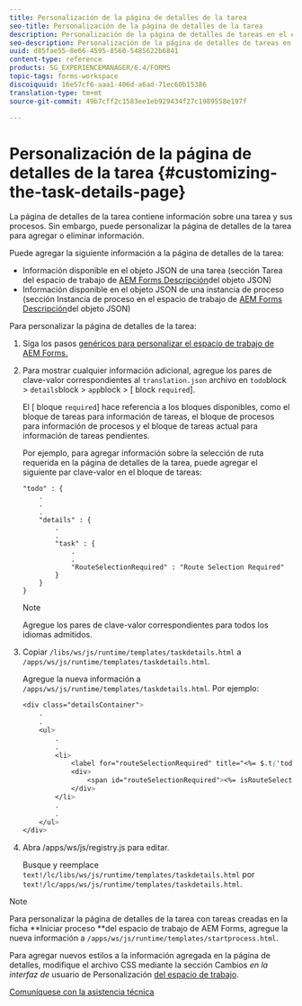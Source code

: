 ```yaml
---
title: Personalización de la página de detalles de la tarea
seo-title: Personalización de la página de detalles de la tarea
description: Personalización de la página de detalles de tareas en el espacio de trabajo de AEM Forms para modificar la información predeterminada que se muestra sobre una tarea.
seo-description: Personalización de la página de detalles de tareas en el espacio de trabajo de AEM Forms para modificar la información predeterminada que se muestra sobre una tarea.
uuid: d85fae55-8e66-4595-8560-5485622b6841
content-type: reference
products: SG_EXPERIENCEMANAGER/6.4/FORMS
topic-tags: forms-workspace
discoiquuid: 16e57cf6-aaa1-406d-a6ad-71ec60b15386
translation-type: tm+mt
source-git-commit: 49b7cff2c1583ee1eb929434f27c1989558e197f

---
```



# Personalización de la página de detalles de la tarea {#customizing-the-task-details-page}

La página de detalles de la tarea contiene información sobre una tarea y sus procesos. Sin embargo, puede personalizar la página de detalles de la tarea para agregar o eliminar información.

Puede agregar la siguiente información a la página de detalles de la tarea:

* Información disponible en el objeto JSON de una tarea (sección Tarea del espacio de trabajo de [AEM Forms Descripción](/help/forms/using/html-workspace-json-object-description.md)del objeto JSON)
* Información disponible en el objeto JSON de una instancia de proceso (sección Instancia de proceso en el espacio de trabajo de [AEM Forms Descripción](/help/forms/using/html-workspace-json-object-description.md)del objeto JSON)

Para personalizar la página de detalles de la tarea:

1. Siga los pasos [genéricos para personalizar el espacio de trabajo de AEM Forms.](/help/forms/using/generic-steps-html-workspace-customization.md)
1. Para mostrar cualquier información adicional, agregue los pares de clave-valor correspondientes al `translation.json` archivo en `todo`block > `details`block > `app`block > [ block `required`].

   El [ bloque `required`] hace referencia a los bloques disponibles, como el bloque de tareas para información de tareas, el bloque de procesos para información de procesos y el bloque de tareas actual para información de tareas pendientes.

   Por ejemplo, para agregar información sobre la selección de ruta requerida en la página de detalles de la tarea, puede agregar el siguiente par clave-valor en el bloque de tareas:

   ```
   "todo" : {
       .
       .
       .
       "details" : {
           .
           .
           "task" : {
               .
               .
               "RouteSelectionRequired" : "Route Selection Required"
           }
       }
   }
   ```

   >[!NOTE]
   >
   >Agregue los pares de clave-valor correspondientes para todos los idiomas admitidos.

1. Copiar `/libs/ws/js/runtime/templates/taskdetails.html` a `/apps/ws/js/runtime/templates/taskdetails.html`.

   Agregue la nueva información a `/apps/ws/js/runtime/templates/taskdetails.html`. Por ejemplo:

   ```css
   <div class="detailsContainer">
       .
       .
       <ul>
           .
           .
           <li>
               <label for="routeSelectionRequired" title="<%= $.t('todo.details.task.RouteSelectionRequired')%>"><%= $.t('todo.details.task.RouteSelectionRequired')%></label>
               <div>
                   <span id="routeSelectionRequired"><%= isRouteSelectionRequired != null ? isRouteSelectionRequired : ''%></span>
               </div>
           </li>
           .
           .
       </ul>
   </div>
   ```

1. Abra /apps/ws/js/registry.js para editar.

   Busque y reemplace `text!/lc/libs/ws/js/runtime/templates/taskdetails.html` por `text!/lc/apps/ws/js/runtime/templates/taskdetails.html`.

>[!NOTE]
>
>Para personalizar la página de detalles de la tarea con tareas creadas en la ficha **Iniciar proceso **del espacio de trabajo de AEM Forms, agregue la nueva información a `/apps/ws/js/runtime/templates/startprocess.html`.
>
>Para agregar nuevos estilos a la información agregada en la página de detalles, modifique el archivo CSS mediante la sección Cambios *en la interfaz de* usuario de Personalización [del espacio de trabajo](/help/forms/using/changing-locale-user-interface.md#main-pars-header-3).

[Comuníquese con la asistencia técnica](https://www.adobe.com/account/sign-in.supportportal.html)
